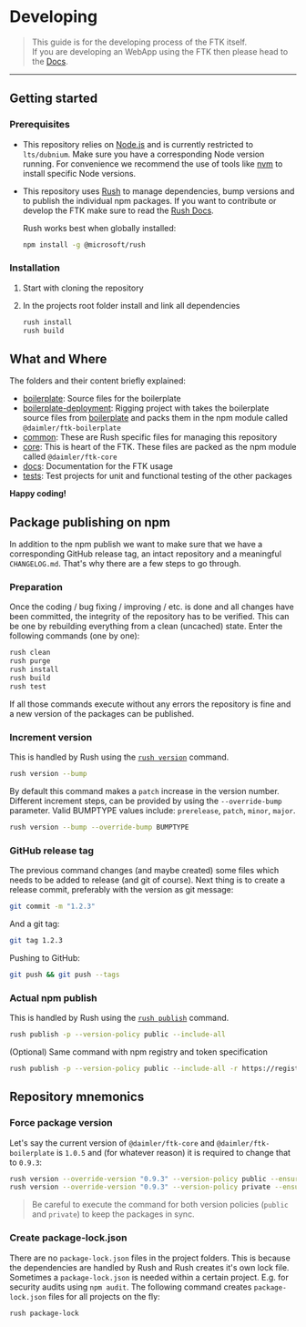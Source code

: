 # Developing

> This guide is for the developing process of the FTK itself.  
> If you are developing an WebApp using the FTK then please head to the [Docs](docs/README.md).

---

## Getting started

### Prerequisites

* This repository relies on [Node.js](https://nodejs.org) and is currently restricted to `lts/dubnium`.
  Make sure you have a corresponding Node version running.
  For convenience we recommend the use of tools like [nvm](https://github.com/nvm-sh/nvm) to install specific Node versions.

* This repository uses [Rush](https://rushjs.io) to manage dependencies, bump versions and to publish the individual npm packages.
  If you want to contribute or develop the FTK make sure to read the [Rush Docs](https://rushjs.io/pages/intro/welcome/).

  Rush works best when globally installed:

  ```sh
  npm install -g @microsoft/rush
  ```

### Installation

1. Start with cloning the repository

2. In the projects root folder install and link all dependencies

    ```sh
    rush install
    rush build
    ```

## What and Where

The folders and their content briefly explained:

* [boilerplate](boilerplate/): Source files for the boilerplate
* [boilerplate-deployment](boilerplate-deployment/): Rigging project with takes the boilerplate source files from [boilerplate](boilerplate/) and packs them in the npm module called `@daimler/ftk-boilerplate`
* [common](common/): These are Rush specific files for managing this repository
* [core](core/): This is heart of the FTK. These files are packed as the npm module called `@daimler/ftk-core`
* [docs](docs/): Documentation for the FTK usage
* [tests](tests/): Test projects for unit and functional testing of the other packages

**Happy coding!**

## Package publishing on npm

In addition to the npm publish we want to make sure that we have a corresponding GitHub release tag, an intact repository and a meaningful `CHANGELOG.md`.
That's why there are a few steps to go through.

### Preparation

Once the coding / bug fixing / improving / etc. is done and all changes have been committed, the integrity of the repository has to be verified.
This can be one by rebuilding everything from a clean (uncached) state. Enter the following commands (one by one):

```sh
rush clean
rush purge
rush install
rush build
rush test
```

If all those commands execute without any errors the repository is fine and a new version of the packages can be published.

### Increment version

This is handled by Rush using the [`rush version`](https://rushjs.io/pages/commands/rush_version/) command.

```sh
rush version --bump
```

By default this command makes a `patch` increase in the version number.
Different increment steps, can be provided by using the `--override-bump` parameter.
Valid BUMPTYPE values include: `prerelease`, `patch`, `minor`, `major`.

```sh
rush version --bump --override-bump BUMPTYPE
```

### GitHub release tag

The previous command changes (and maybe created) some files which needs to be added to release (and git of course).
Next thing is to create a release commit, preferably with the version as git message:

```sh
git commit -m "1.2.3"
```

And a git tag:

```sh
git tag 1.2.3
```

Pushing to GitHub:

```sh
git push && git push --tags
```

### Actual npm publish

This is handled by Rush using the [`rush publish`](https://rushjs.io/pages/commands/rush_publish/) command.

```sh
rush publish -p --version-policy public --include-all
```

(Optional) Same command with npm registry and token specification

```sh
rush publish -p --version-policy public --include-all -r https://registry.npmjs.org/ -n ${NPM_AUTH_TOKEN}
```

## Repository mnemonics

### Force package version

Let's say the current version of `@daimler/ftk-core` and `@daimler/ftk-boilerplate` is `1.0.5` and (for whatever reason) it is required to change that to `0.9.3`:

```sh
rush version --override-version "0.9.3" --version-policy public --ensure-version-policy
rush version --override-version "0.9.3" --version-policy private --ensure-version-policy
```

> Be careful to execute the command for both version policies (`public` and `private`) to keep the packages in sync.

### Create package-lock.json

There are no `package-lock.json` files in the project folders.
This is because the dependencies are handled by Rush and Rush creates it's own lock file.
Sometimes a `package-lock.json` is needed within a certain project.
E.g. for security audits using `npm audit`.
The following command creates `package-lock.json` files for all projects on the fly:

```sh
rush package-lock
```
